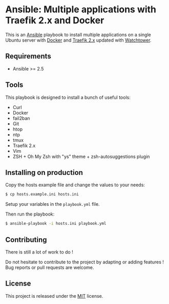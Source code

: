 # Ansible: Multiple applications with Traefik 2.x and Docker

This is an [Ansible](https://www.ansible.com) playbook to install multiple applications on a single Ubuntu server with [Docker](https://www.docker.com) and [Traefik 2.x](https://traefik.io) updated with [Watchtower](https://github.com/v2tec/watchtower).

## Requirements

+ Ansible >= 2.5

## Tools

This playbook is designed to install a bunch of useful tools:

+ Curl
+ Docker
+ fail2ban
+ Git
+ htop
+ ntp
+ tmux
+ Traefik 2.x
+ Vim
+ ZSH + Oh My Zsh with "ys" theme + zsh-autosuggestions plugin

## Installing on production

Copy the hosts example file and change the values to your needs:

```bash
$ cp hosts.example.ini hosts.ini
```

Setup your variables in the `playbook.yml` file.

Then run the playbook:

```bash
$ ansible-playbook -i hosts.ini playbook.yml
```

## Contributing

There is still a lot of work to do !

Do not hesitate to contribute to the project by adapting or adding features ! Bug reports or pull requests are welcome.

## License

This project is released under the [MIT](http://opensource.org/licenses/MIT) license.
